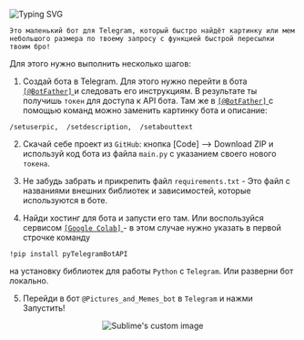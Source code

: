 ![Typing SVG](https://readme-typing-svg.herokuapp.com?color=%2336BCF7&lines=Tg-bot+-+"Pictures+and+Memes+bot")

```
Это маленький бот для Telegram, который быстро найдёт картинку или мем 
небольшого размера по твоему запросу с функцией быстрой пересылки твоим бро!
```

Для этого нужно выполнить несколько шагов:

1. Создай бота в Telegram. Для этого нужно перейти в бота <a href="https://t.me/BotFather" target="_blank"> ``` [@BotFather] ``` </a> и следовать его инструкциям. В результате ты получишь ``` токен ``` для доступа к API бота. Там же в <a href="https://t.me/BotFather" target="_blank"> ``` [@BotFather] ``` </a> c помощью команд можно заменить картинку бота и описание: 
``` 
/setuserpic,  /setdescription,  /setabouttext 
```

2. Скачай себе проект из  ``` GitHub ```: кнопка [Code] --> Download ZIP и используй код бота из файла ``` main.py ``` с указанием своего нового ``` токена ```.

3. Не забудь забрать и прикрепить файл ``` requirements.txt ``` - Это файл с названиями внешних библиотек и зависимостей, которые используются в боте.

4. Найди хостинг для бота и запусти его там. Или воспользуйся сервисом <a href="https://colab.research.google.com/" target="_blank"> ``` [Google Colab] ``` </a> - в этом случае нужно указать в первой строчке команду 
````
!pip install pyTelegramBotAPI
````
на установку библиотек для работы ``` Python ``` с ``` Telegram ```. Или разверни бот локально.

5. Перейди в бот ``` @Pictures_and_Memes_bot ``` в ``` Telegram ``` и нажми Запустить!

<p align="center">
  <img src="https://github.com/philt27/Telegram-bot/assets/124879514/aa4326d8-81cb-427c-9794-be6f672a52df" alt="Sublime's custom image"/>
</p>
